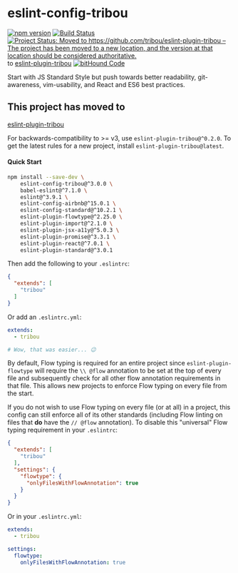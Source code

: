 # eslint-config-tribou

[![npm
version](https://badge.fury.io/js/eslint-config-tribou.svg)](https://badge.fury.io/js/eslint-config-tribou)
[![Build
Status](https://travis-ci.org/tribou/eslint-config-tribou.svg?branch=master)](https://travis-ci.org/tribou/eslint-config-tribou)
[![Project Status: Moved to https://github.com/tribou/eslint-plugin-tribou –
The project has been moved to a new location, and the version at that location
should be considered
authoritative.](http://www.repostatus.org/badges/latest/moved.svg)](http://www.repostatus.org/#moved)
to [eslint-plugin-tribou](https://github.com/tribou/eslint-plugin-tribou)
[![bitHound
Code](https://www.bithound.io/github/tribou/eslint-config-tribou/badges/code.svg)](https://www.bithound.io/github/tribou/eslint-config-tribou)

Start with JS Standard Style but push towards better readability,
git-awareness, vim-usability, and React and ES6 best practices.

## This project has moved to
[eslint-plugin-tribou](https://github.com/tribou/eslint-plugin-tribou)

For backwards-compatibility to >= v3, use `eslint-plugin-tribou@^0.2.0`. To get
the latest rules for a new project, install `eslint-plugin-tribou@latest`.

#### Quick Start

```bash
npm install --save-dev \
    eslint-config-tribou@^3.0.0 \
    babel-eslint@^7.1.0 \
    eslint@^3.9.1 \
    eslint-config-airbnb@^15.0.1 \
    eslint-config-standard@^10.2.1 \
    eslint-plugin-flowtype@^2.25.0 \
    eslint-plugin-import@^2.1.0 \
    eslint-plugin-jsx-a11y@^5.0.3 \
    eslint-plugin-promise@^3.3.1 \
    eslint-plugin-react@^7.0.1 \
    eslint-plugin-standard@^3.0.1
```

Then add the following to your `.eslintrc`:

```json
{
  "extends": [
    "tribou"
  ]
}
```

Or add an `.eslintrc.yml`:

```yml
extends:
  - tribou

# Wow, that was easier... 😉
```

By default, Flow typing is required for an entire project since
`eslint-plugin-flowtype` will require the `\\ @flow` annotation to be set at
the top of every file and subsequently check for all other flow annotation
requirements in that file. This allows new projects to enforce Flow typing on
every file from the start.

If you do not wish to use Flow typing on every file (or at all) in a project,
this config can still enforce all of its other standards (including Flow
linting on files that **do** have the `// @flow` annotation). To disable this
"universal" Flow typing requirement in your `.eslintrc`:

```json
{
  "extends": [
    "tribou"
  ],
  "settings": {
    "flowtype": {
      "onlyFilesWithFlowAnnotation": true
    }
  }
}
```

Or in your `.eslintrc.yml`:

```yml
extends:
  - tribou

settings:
  flowtype:
    onlyFilesWithFlowAnnotation: true
```

